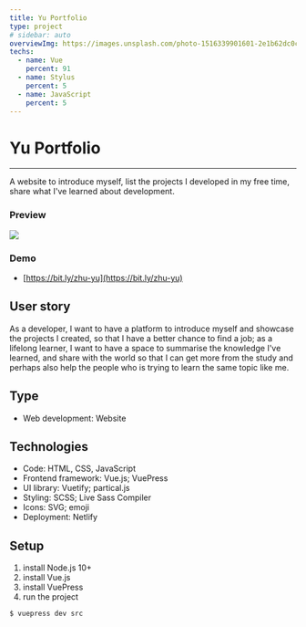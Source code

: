 ```yaml
---
title: Yu Portfolio
type: project
# sidebar: auto
overviewImg: https://images.unsplash.com/photo-1516339901601-2e1b62dc0c45?ixlib=rb-1.2.1&ixid=eyJhcHBfaWQiOjEyMDd9&auto=format&fit=crop&w=920&q=80
techs:
  - name: Vue
    percent: 91
  - name: Stylus
    percent: 5
  - name: JavaScript
    percent: 5
---
```


# Yu Portfolio

---

A website to introduce myself, list the projects I developed in my free time, share what I've learned about development.

### Preview

![](https://media1.giphy.com/media/AKamuejzQCIp40xv87/giphy.gif)

### Demo

- [https://bit.ly/zhu-yu](https://bit.ly/zhu-yu)

## User story

As a developer, I want to have a platform to introduce myself and showcase the projects I created, so that I have a better chance to find a job; as a lifelong learner, I want to have a space to summarise the knowledge I've learned, and share with the world so that I can get more from the study and perhaps also help the people who is trying to learn the same topic like me.

## Type

- Web development: Website

## Technologies

- Code: HTML, CSS, JavaScript
- Frontend framework: Vue.js; VuePress
- UI library: Vuetify; partical.js
- Styling: SCSS; Live Sass Compiler
- Icons: SVG; emoji
- Deployment: Netlify

## Setup

1. install Node.js 10+
2. install Vue.js
3. install VuePress
4. run the project

```bash
$ vuepress dev src
```
